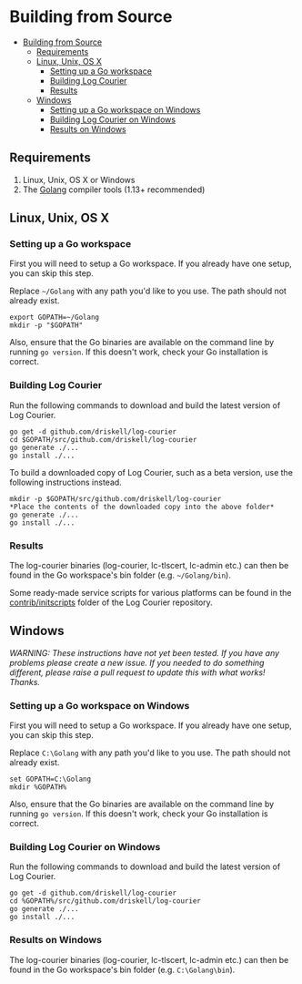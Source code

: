 # Building from Source

- [Building from Source](#building-from-source)
  - [Requirements](#requirements)
  - [Linux, Unix, OS X](#linux-unix-os-x)
    - [Setting up a Go workspace](#setting-up-a-go-workspace)
    - [Building Log Courier](#building-log-courier)
    - [Results](#results)
  - [Windows](#windows)
    - [Setting up a Go workspace on Windows](#setting-up-a-go-workspace-on-windows)
    - [Building Log Courier on Windows](#building-log-courier-on-windows)
    - [Results on Windows](#results-on-windows)

## Requirements

1. Linux, Unix, OS X or Windows
1. The [Golang](http://golang.org/doc/install) compiler tools (1.13+ recommended)

## Linux, Unix, OS X

### Setting up a Go workspace

First you will need to setup a Go workspace. If you already have one setup, you
can skip this step.

Replace `~/Golang` with any path you'd like to you use. The path should not
already exist.

```shell
export GOPATH=~/Golang
mkdir -p "$GOPATH"
```

Also, ensure that the Go binaries are available on the command line by running
`go version`. If this doesn't work, check your Go installation is correct.

### Building Log Courier

Run the following commands to download and build the latest version of Log
Courier.

```shell
go get -d github.com/driskell/log-courier
cd $GOPATH/src/github.com/driskell/log-courier
go generate ./...
go install ./...
```

To build a downloaded copy of Log Courier, such as a beta version, use the
following instructions instead.

```shell
mkdir -p $GOPATH/src/github.com/driskell/log-courier
*Place the contents of the downloaded copy into the above folder*
go generate ./...
go install ./...
```

### Results

The log-courier binaries (log-courier, lc-tlscert, lc-admin etc.) can then be
found in the Go workspace's bin folder (e.g. `~/Golang/bin`).

Some ready-made service scripts for various platforms can be found in the
[contrib/initscripts](contrib/initscripts) folder of the Log Courier repository.

## Windows

*WARNING: These instructions have not yet been tested. If you have any problems
please create a new issue. If you needed to do something different, please raise
a pull request to update this with what works! Thanks.*

### Setting up a Go workspace on Windows

First you will need to setup a Go workspace. If you already have one setup, you
can skip this step.

Replace `C:\Golang` with any path you'd like to you use. The path should not
already exist.

```shell
set GOPATH=C:\Golang
mkdir %GOPATH%
```

Also, ensure that the Go binaries are available on the command line by running
`go version`. If this doesn't work, check your Go installation is correct.

### Building Log Courier on Windows

Run the following commands to download and build the latest version of Log
Courier.

```shell
go get -d github.com/driskell/log-courier
cd %GOPATH%/src/github.com/driskell/log-courier
go generate ./...
go install ./...
```

### Results on Windows

The log-courier binaries (log-courier, lc-tlscert, lc-admin etc.) can then be
found in the Go workspace's bin folder (e.g. `C:\Golang\bin`).
